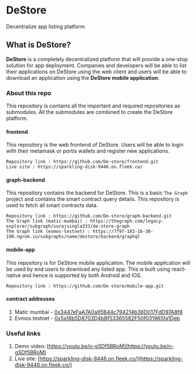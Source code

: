 ﻿# DeStore

Decentralize app listing platform.

## What is DeStore?
**DeStore** is a completely decentralized platform that will provide a one-stop solution for app deployment. Companies and developers will be able to list their applications on DeStore using the web client and users will be able to download an application using the **DeStore mobile application**. 

### About this repo

This repository is contains all the important and required repositories as submodules. All the submodules are combined to create the DeStore platform. 

#### frontend

This repository is the web frontend of DeStore. Users will be able to login with their metamask or portis wallets and register new applications. 

```
Repository link : https://github.com/De-store/frontend.git
Live site : https://sparkling-disk-9446.on.fleek.co/
```

#### graph-backend

This repository contains the backend for DeStore. This is a basic `The Graph` project and contains the smart contract query details. This repository is used to fetch all smart contracts data.

```
Repository link : https://github.com/De-store/graph-backend.git
The Graph link (matic-mumbai) : https://thegraph.com/legacy-explorer/subgraph/surajsingla333/de-store-graph
The Graph link (evmos-testnet) : https://7f9f-103-16-30-190.ngrok.io/subgraphs/name/destore/backend/graphql
```

#### mobile-app

This repository is for DeStore mobile application. The mobile application will be used by end users to download any listed app. This is built using react-native and hence is supported by both Android and IOS.

```
Repository link : https://github.com/De-store/mobile-app.git
```

#### contract addresses

1. Matic mumbai - [0x3447eFaA7A0a95B44c794214b38D017FdD97A8f8](https://mumbai.polygonscan.com/address/0x3447eFaA7A0a95B44c794214b38D017FdD97A8f8)
2. Evmos testnet - [0x5a18b5D8703D4bBf53365582F50f031965fa1Deb](https://evm.evmos.dev/address/0x5a18b5D8703D4bBf53365582F50f031965fa1Deb/)

### Useful links

1. Demo video: [https://youtu.be/n-gSDf5BRoM](https://youtu.be/n-gSDf5BRoM)
2. Live site: [https://sparkling-disk-9446.on.fleek.co/](https://sparkling-disk-9446.on.fleek.co/)
